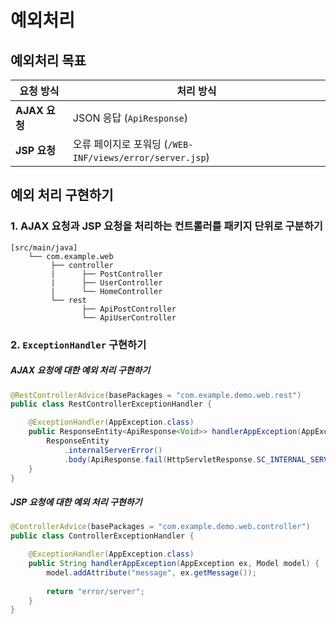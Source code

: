 # 예외처리

## 예외처리 목표

| 요청 방식       | 처리 방식                                           |
| ----------- | ----------------------------------------------- |
| **AJAX 요청** | JSON 응답 (`ApiResponse`)                         |
| **JSP 요청**  | 오류 페이지로 포워딩 (`/WEB-INF/views/error/server.jsp`) |

## 예외 처리 구현하기
### 1. AJAX 요청과 JSP 요청을 처리하는 컨트롤러를 패키지 단위로 구분하기
```plaintext
[src/main/java]
    └── com.example.web
         ├── controller
         |      ├── PostController
         |      ├── UserController
         |      └── HomeController
         └── rest
                ├── ApiPostController
                └── ApiUserController
```

### 2. `ExceptionHandler` 구현하기
##### AJAX 요청에 대한 예외 처리 구현하기
```java
@RestControllerAdvice(basePackages = "com.example.demo.web.rest")
public class RestControllerExceptionHandler {

	@ExceptionHandler(AppException.class)
	public ResponseEntity<ApiResponse<Void>> handlerAppException(AppException ex) {
		ResponseEntity
            .internalServerError()
            .body(ApiResponse.fail(HttpServletResponse.SC_INTERNAL_SERVER_ERROR, ex.getMessage()));
	}
}

```
##### JSP 요청에 대한 예외 처리 구현하기
```java
@ControllerAdvice(basePackages = "com.example.demo.web.controller")
public class ControllerExceptionHandler {

	@ExceptionHandler(AppException.class)
	public String handlerAppException(AppException ex, Model model) {
		model.addAttribute("message", ex.getMessage());
		
		return "error/server";
	}
}
```